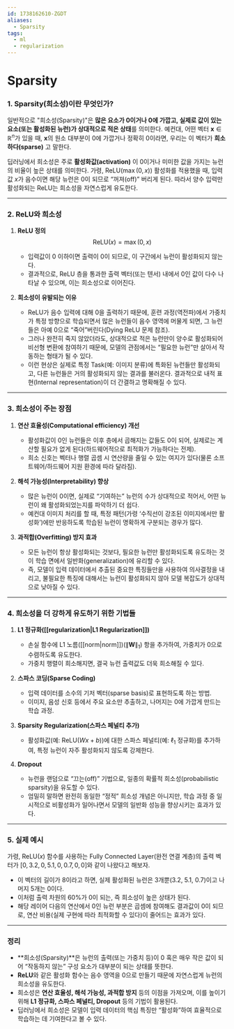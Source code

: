 ```yaml
---
id: 1738162610-ZGDT
aliases:
  - Sparsity
tags:
  - ml
  - regularization
---
```


# Sparsity
### **1. Sparsity(희소성)이란 무엇인가?**

일반적으로 "희소성(Sparsity)"은 **많은 요소가 0이거나 0에 가깝고, 실제로 값이 있는 요소(또는 활성화된 뉴런)가 상대적으로 적은 상태**를 의미한다. 예컨대, 어떤 벡터 $\mathbf{x} \in \mathbb{R}^n$가 있을 때, $\mathbf{x}$의 원소 대부분이 0에 가깝거나 정확히 0이라면, 우리는 이 벡터가 **희소하다(sparse)** 고 말한다.

딥러닝에서 희소성은 주로 **활성화값(activation)** 이 0이거나 미미한 값을 가지는 뉴런의 비율이 높은 상태를 의미한다. 가령, ReLU($\max(0, x)$) 활성화를 적용했을 때, 입력값 $x$가 음수이면 해당 뉴런은 0이 되므로 “꺼져(off)” 버리게 된다. 따라서 양수 입력만 활성화되는 ReLU는 희소성을 자연스럽게 유도한다.

---

### **2. ReLU와 희소성**

1. **ReLU 정의**  
   $$
   \mathrm{ReLU}(x) = \max(0, x)
   $$  
   - 입력값이 0 이하이면 출력이 0이 되므로, 이 구간에서 뉴런이 활성화되지 않는다.
   - 결과적으로, ReLU 층을 통과한 출력 벡터(또는 텐서) 내에서 0인 값이 다수 나타날 수 있으며, 이는 희소성으로 이어진다.

2. **희소성이 유발되는 이유**  
   - ReLU가 음수 입력에 대해 0을 출력하기 때문에, 훈련 과정(역전파)에서 가중치가 특정 방향으로 학습되면서 많은 뉴런들이 음수 영역에 머물게 되면, 그 뉴런들은 아예 0으로 “죽어”버린다(Dying ReLU 문제 참조).  
   - 그러나 완전히 죽지 않았더라도, 상대적으로 적은 뉴런만이 양수로 활성화되어 비선형 변환에 참여하기 때문에, 모델의 관점에서는 “필요한 뉴런”만 살아서 작동하는 형태가 될 수 있다.  
   - 이런 현상은 실제로 특정 Task(예: 이미지 분류)에 특화된 뉴런들만 활성화되고, 다른 뉴런들은 거의 활성화되지 않는 결과를 불러온다. 결과적으로 내적 표현(Internal representation)이 더 간결하고 명확해질 수 있다.

---

### **3. 희소성이 주는 장점**

1. **연산 효율성(Computational efficiency) 개선**  
   - 활성화값이 0인 뉴런들은 이후 층에서 곱해지는 값들도 0이 되어, 실제로는 계산할 필요가 없게 된다(하드웨어적으로 최적화가 가능하다는 전제).  
   - 희소 신호는 벡터나 행렬 곱셈 시 연산량을 줄일 수 있는 여지가 있다(물론 소프트웨어/하드웨어 지원 환경에 따라 달라짐).

2. **해석 가능성(Interpretability) 향상**  
   - 많은 뉴런이 0이면, 실제로 “기여하는” 뉴런의 수가 상대적으로 적어서, 어떤 뉴런이 왜 활성화되었는지를 파악하기 더 쉽다.  
   - 예컨대 이미지 처리를 할 때, 특정 패턴(가령 ‘수직선이 강조된 이미지에서만 활성화’)에만 반응하도록 학습된 뉴런이 명확하게 구분되는 경우가 많다.

3. **과적합(Overfitting) 방지 효과**  
   - 모든 뉴런이 항상 활성화되는 것보다, 필요한 뉴런만 활성화되도록 유도하는 것이 학습 면에서 일반화(generalization)에 유리할 수 있다.  
   - 즉, 모델이 입력 데이터에서 추출된 중요한 특징들만을 사용하여 의사결정을 내리고, 불필요한 특징에 대해서는 뉴런이 활성화되지 않아 모델 복잡도가 상대적으로 낮아질 수 있다.

---

### **4. 희소성을 더 강하게 유도하기 위한 기법들**

1. **L1 정규화([[regularization|L1 Regularization]])**  
   - 손실 함수에 L1 노름([[norm|norm]])($\|\mathbf{W}\|_1$) 항을 추가하여, 가중치가 0으로 수렴하도록 유도한다.  
   - 가중치 행렬이 희소해지면, 결국 뉴런 출력값도 더욱 희소해질 수 있다.

2. **스파스 코딩(Sparse Coding)**  
   - 입력 데이터를 소수의 기저 벡터(sparse basis)로 표현하도록 하는 방법.  
   - 이미지, 음성 신호 등에서 주요 요소만 추출하고, 나머지는 0에 가깝게 만드는 학습 과정.

3. **Sparsity Regularization(스파스 페널티 추가)**  
   - 활성화값(예: $\mathrm{ReLU}(Wx+b)$)에 대한 스파스 페널티(예: $\ell_1$ 정규화)를 추가하여, 특정 뉴런이 자주 활성화되지 않도록 강제한다.

4. **Dropout**  
   - 뉴런을 랜덤으로 “끄는(off)” 기법으로, 일종의 확률적 희소성(probabilistic sparsity)을 유도할 수 있다.  
   - 엄밀히 말하면 완전히 동일한 “정적” 희소성 개념은 아니지만, 학습 과정 중 일시적으로 비활성화가 일어나면서 모델의 일반화 성능을 향상시키는 효과가 있다.

---

### **5. 실제 예시**

가령, $\mathrm{ReLU}(x)$ 함수를 사용하는 Fully Connected Layer(완전 연결 계층)의 출력 벡터가 $[0, 3.2, 0, 5.1, 0, 0.7, 0, 0]$와 같이 나왔다고 해보자.

- 이 벡터의 길이가 8이라고 하면, 실제 활성화된 뉴런은 3개뿐(3.2, 5.1, 0.7)이고 나머지 5개는 0이다.
- 이처럼 출력 차원의 60%가 0이 되는, 즉 희소성이 높은 상태가 된다.
- 해당 레이어 다음의 연산에서 0인 뉴런 부분은 곱셈에 참여해도 결과값이 0이 되므로, 연산 비용(실제 구현에 따라 최적화할 수 있다)이 줄어드는 효과가 있다.

---

### **정리**

- **희소성(Sparsity)**은 뉴런의 출력(또는 가중치 등)이 0 혹은 매우 작은 값이 되어 “작동하지 않는” 구성 요소가 대부분이 되는 상태를 뜻한다.  
- **ReLU**와 같은 활성화 함수는 음수 영역을 0으로 만들기 때문에 자연스럽게 뉴런의 희소성을 유도한다.  
- 희소성은 **연산 효율성, 해석 가능성, 과적합 방지** 등의 이점을 가져오며, 이를 높이기 위해 **L1 정규화, 스파스 페널티, Dropout** 등의 기법이 활용된다.  
- 딥러닝에서 희소성은 모델이 입력 데이터의 핵심 특징만 “활성화”하여 효율적으로 학습하는 데 기여한다고 볼 수 있다.
